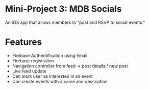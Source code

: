# Mini-Project 3: MDB Socials
An iOS app that allows members to "post and RSVP to social events."

# Features
- Firebase Authentification using Email
- Firebase registration
- Navigation controller from feed -> post details / new post
- Live feed update
- Can mark user as interested in an event
- Can create events with a name and description
